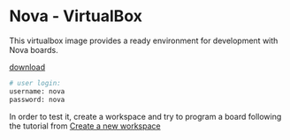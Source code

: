 # Nova - VirtualBox 

This virtualbox image provides a ready environment for development with Nova boards.

[download](ftp://ftp.teamdiana.org:2525/vbox_images/)

```bash
# user login:
username: nova
password: nova
```

In order to test it, create a workspace and try to program a board following the tutorial from [Create a new workspace](nova_boards#Create_a_new_workspace)


